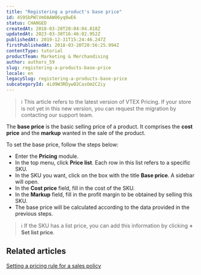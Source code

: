 ```yaml
---
title: "Registering a product's base price"
id: 4S9SbPWlVmOAAWO6yq8wE6
status: CHANGED
createdAt: 2018-03-20T20:04:04.818Z
updatedAt: 2023-03-30T16:46:02.952Z
publishedAt: 2019-12-31T15:24:46.247Z
firstPublishedAt: 2018-03-20T20:56:25.994Z
contentType: tutorial
productTeam: Marketing & Merchandising
author: authors_59
slug: registering-a-products-base-price
locale: en
legacySlug: registering-a-products-base-price
subcategoryId: 4id9W3RDyw02CasOm2C2iy
---
```


>ℹ️ This article refers to the latest version of VTEX Pricing. If your store is not yet in this new version, you can request the migration by contacting our support team.

The __base price__ is the basic selling price of a product. It comprises the __cost price__ and the __markup__ wanted in the sale of the product.

To set the base price, follow the steps below:

- Enter the __Pricing__ module.
- In the top menu, click __Price list__. Each row in this list refers to a specific SKU.
- In the SKU you want, click on the box with the title __Base price__. A sidebar will open.
- In the __Cost price__ field, fill in the cost of the SKU.
- In the __Markup__ field, fill in the profit margin to be obtained by selling this SKU.
- The base price will be calculated according to the data provided in the previous steps.

>ℹ️ If the SKU has a list price, you can add this information by clicking **+ Set list price**.

## Related articles

[Setting a pricing rule for a sales policy](/en/tutorial/setting-a-pricing-rule-for-a-sales-policy)
